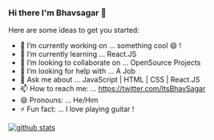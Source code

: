 ### Hi there I'm Bhavsagar 👋
 


Here are some ideas to get you started:

- 🔭 I’m currently working on ... something cool 😄 !
- 🌱 I’m currently learning ... React.JS
- 👯 I’m looking to collaborate on ... OpenSource Projects
- 🤔 I’m looking for help with ... A Job
- 💬 Ask me about ... JavaScript | HTML | CSS | React.JS
- 📫 How to reach me: ... https://twitter.com/ItsBhavSagar
- 😄 Pronouns: ... He/Him
- ⚡ Fun fact: ... I love playing guitar !

[![github stats](https://github-readme-stats.vercel.app/api?username=ItsBhav)](https://github.com/anuraghazra/github-readme-stats)
